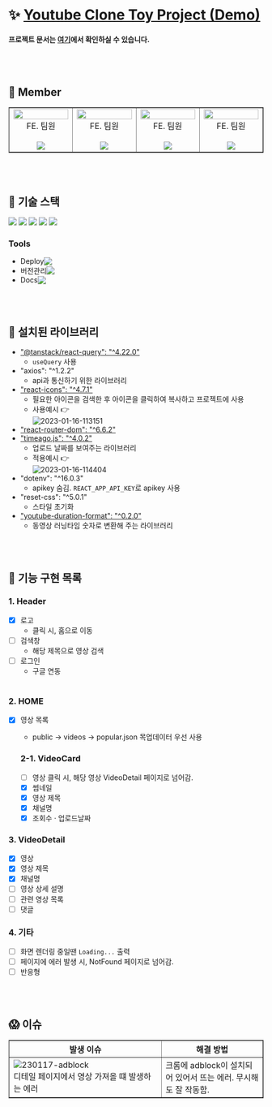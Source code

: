 # :sparkles: [Youtube Clone Toy Project (Demo)](https://kdt3-team7-react-youtube-app.netlify.app)

#### 프로젝트 문서는 [여기](https://docs.google.com/spreadsheets/d/1EhoF12aqxV7dyYcOJNbmAZO6rkJGMgtNTbrpR0zFBcM/edit#gid=0)에서 확인하실 수 있습니다.

<br/><br/>

## :raising_hand: Member

<table border>
  <tbody>
    <tr>
      <td align="center" width="150px">
        <img width="100%" src="https://avatars.githubusercontent.com/u/103119275?v=4"  alt=""/>
        <center>FE. 팀원</center>
        <br/>
        <a href="https://github.com/Hyeeeein">
          <img src="https://img.shields.io/badge/김혜인-2596be?style=flat-round&logo=GitHub&logoColor=white"/>
        </a>
      </br>
      <td align="center" width="150px">
        <img width="100%" src="https://avatars.githubusercontent.com/u/103406196?v=4"  alt=""/>
        <center>FE. 팀원</center>
        <br/>
        <a href="https://github.com/hyorimcho">
          <img src="https://img.shields.io/badge/조효림-e28743?style=flat-round&logo=GitHub&logoColor=white"/>
        </a>
      </td>
      <td align="center" width="150px">
        <img width="100%" src="https://avatars.githubusercontent.com/u/76930602?v=4"  alt=""/>
        <center>FE. 팀원</center>
        <br/>
        <a href="https://github.com/0nesan">
          <img src="https://img.shields.io/badge/한수산-96be25?style=flat-round&logo=GitHub&logoColor=white"/>
        </a>
      </td>
      <td align="center" width="150px">
        <img width="100%" src="https://avatars.githubusercontent.com/u/64674174?v=4"  alt=""/>
        <center>FE. 팀원</center>
        <br/>
        <a href="https://github.com/hyerimhan">
          <img src="https://img.shields.io/badge/한혜림-FF55B6?style=flat-round&logo=GitHub&logoColor=white"/>
        </a>
      </td>
     </tr>
  </tbody>
</table>

<br/><br/>

## :wrench: 기술 스택
<img src="https://img.shields.io/badge/HTML-E34F26?style=flat-round&logo=HTML5&logoColor=white"/> <img src="https://img.shields.io/badge/Sass-CC6699?style=flat-round&logo=Sass&logoColor=white"/> <img src="https://img.shields.io/badge/JavaScript-F7DF1E?style=flat-round&logo=JavaScript&logoColor=white"/> <img src="https://img.shields.io/badge/React-61DAFB?style=flat-round&logo=React&logoColor=gray"/> <img src="https://img.shields.io/badge/TypeScript-3178C6?style=flat-round&logo=TypeScript&logoColor=white"/> 
<br/>

### Tools
- <div style="display:flex; align-items: center; margin-right:10px;"><span>Deploy </span><img src="https://img.shields.io/badge/Netlify-00C7B7?style=flat-round&logo=Netlify&logoColor=white"/></div>
- <div style="display:flex; align-items: center;"><span>버전관리 </span><img src="https://img.shields.io/badge/GitHub-181717?style=flat-round&logo=GitHub&logoColor=white"/></div>
- <div style="display:flex; align-items: center;"><span>Docs </span><img src="https://img.shields.io/badge/Google Sheets-34A853?style=flat-round&logo=Google Sheets&logoColor=white"/></div>

<br/><br/>

## :page_with_curl: 설치된 라이브러리

- ["@tanstack/react-query": "^4.22.0"](https://tanstack.com/query/latest/docs/react/overview)
  - `useQuery` 사용
- "axios": "^1.2.2"
  - api과 통신하기 위한 라이브러리
- ["react-icons": "^4.7.1"](https://react-icons.github.io/react-icons)
  - 필요한 아이콘을 검색한 후 아이콘을 클릭하여 복사하고 프로젝트에 사용
  - 사용예시 :point_right:<br/>
    <img src="https://i.ibb.co/09MnYzG/2023-01-16-113151.png" alt="2023-01-16-113151" border="0">
- ["react-router-dom": "^6.6.2"](https://reactrouter.com/en/main)
- ["timeago.js": "^4.0.2"](https://www.npmjs.com/package/timeago.js/v/4.0.0-beta.3)
  - 업로드 날짜를 보여주는 라이브러리
  - 적용예시 :point_right:<br/>
    <img src="https://i.ibb.co/JvJ3Ssv/2023-01-16-114404.png" alt="2023-01-16-114404" border="0">
- "dotenv": "^16.0.3"
  - apikey 숨김. `REACT_APP_API_KEY`로 apikey 사용
- "reset-css": "^5.0.1"
  - 스타일 초기화
- ["youtube-duration-format": "^0.2.0"](https://www.npmjs.com/package/youtube-duration-format)
  - 동영상 러닝타임 숫자로 변환해 주는 라이브러리

<br/><br/>

## :pushpin: 기능 구현 목록

### 1. Header

- [X] 로고
  - 클릭 시, 홈으로 이동
- [ ] 검색창
  - 해당 제목으로 영상 검색
- [ ] 로그인
  - 구글 연동
    <br/><br/>

### 2. HOME

- [X] 영상 목록
  - public -> videos -> popular.json 목업데이터 우선 사용

  ### 2-1. VideoCard

  - [ ] 영상 클릭 시, 해당 영상 VideoDetail 페이지로 넘어감.
  - [X] 썸네일
  - [X] 영상 제목
  - [X] 채널명
  - [X] 조회수 &middot; 업로드날짜

### 3. VideoDetail

- [X] 영상
- [X] 영상 제목
- [X] 채널명
- [ ] 영상 상세 설명
- [ ] 관련 영상 목록
- [ ] 댓글

### 4. 기타

- [ ] 화면 렌더링 중일땐 `Loading...` 출력
- [ ] 페이지에 에러 발생 시, NotFound 페이지로 넘어감.
- [ ] 반응형

<br/><br/>

## :scream: 이슈

<table border>
  <thead>
    <tr>
      <th width="60%">발생 이슈</th>
      <th>해결 방법</th>
    </tr>
  </thead>  
  <tbody>
    <tr>
      <td><img src="https://i.ibb.co/2yBFch9/230117-adblock.png" alt="230117-adblock" border="0"><br/>디테일 페이지에서 영상 가져올 떄 발생하는 에러</td>
      <td>크롬에 adblock이 설치되어 있어서 뜨는 에러. 무시해도 잘 작동함.</td>
    </tr>
  </tbody>
</table>